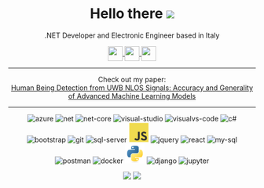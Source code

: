 <p align="center">
  <h1 align="center">Hello there <img src="https://media.giphy.com/media/hvRJCLFzcasrR4ia7z/giphy.gif" width="25px"> </h3>
</p>

<!---
<p align="center"> 
  <img align="center" src="https://komarev.com/ghpvc/?username=federicodiluca&color=blue&style=flat-square" alt="fedl95 profile views" />
</p>
-->

<p align="center">.NET Developer and Electronic Engineer based in Italy</p>
<!-- <p align="center">🌍🐶🖨️⛩️🖱️✨🎨🎾🍳🥂♟️🚲🏕️💃🏼⛷️⛰️</p> -->
<p align="center">
  <a href="https://federicodiluca.github.io" target="_blank">
    <img align="center" src="https://federicodiluca.github.io/favicon.ico" height="30" width="30" />
  </a>
  <a href="https://linkedin.com/in/federico-di-luca-ing/" target="_blank">
    <img align="center" src="https://cdn.jsdelivr.net/gh/devicons/devicon/icons/linkedin/linkedin-original.svg" height="30" width="30" />
  </a>
  <a href="https://instagram.com/federicodiluca/" target="_blank">
    <img align="center" src="https://instagram.com/static/images/ico/favicon-192.png/68d99ba29cc8.png" height="30" width="30" />
  </a>
</p>

---

<p align="center">
  Check out my paper: <br/>
  <a href="https://www.mdpi.com/1507940" target="_blank">Human Being Detection from UWB NLOS Signals: Accuracy and Generality of Advanced Machine Learning Models</a>
</p>

---

<!--
<p align="center">
  <img src="https://media.giphy.com/media/Nx0rz3jtxtEre/giphy.gif" width="400px">
</p>
-->

<p align="center"> 
  <img src="https://cdn.jsdelivr.net/gh/devicons/devicon/icons/azure/azure-original.svg" alt="azure" width="40" height="40"/> 
  <img src="https://cdn.jsdelivr.net/gh/devicons/devicon/icons/dot-net/dot-net-original.svg" alt="net" width="40" height="40"/> 
  <img src="https://cdn.jsdelivr.net/gh/devicons/devicon/icons/dotnetcore/dotnetcore-original.svg" alt="net-core" width="40" height="40"/> 
  <img src="https://cdn.jsdelivr.net/gh/devicons/devicon/icons/visualstudio/visualstudio-plain.svg" alt="visual-studio" width="40" height="40" />
  <img src="https://cdn.jsdelivr.net/gh/devicons/devicon/icons/vscode/vscode-original.svg" alt="visualvs-code" width="40" height="40" />
  <img src="https://cdn.jsdelivr.net/gh/devicons/devicon/icons/csharp/csharp-original.svg" alt="c#" width="40" height="40" />
  <img src="https://cdn.jsdelivr.net/gh/devicons/devicon/icons/bootstrap/bootstrap-original.svg" alt="bootstrap" width="40" height="40"/> 
  <img src="https://www.vectorlogo.zone/logos/git-scm/git-scm-icon.svg" alt="git" width="40" height="40"/> 
  <img src="https://cdn.jsdelivr.net/gh/devicons/devicon/icons/microsoftsqlserver/microsoftsqlserver-plain.svg" alt="sql-server" width="40" height="40"/> 
  <img src="https://raw.githubusercontent.com/devicons/devicon/master/icons/javascript/javascript-original.svg" alt="javascript" width="40" height="40"/>
  <img src="https://cdn.jsdelivr.net/gh/devicons/devicon/icons/jquery/jquery-plain.svg" alt="jquery" width="40" height="40"/>
  <img src="https://cdn.jsdelivr.net/gh/devicons/devicon/icons/react/react-original.svg" alt="react" width="40" height="40"/>
  <img src="https://cdn.jsdelivr.net/gh/devicons/devicon/icons/mysql/mysql-plain.svg" alt="my-sql" width="40" height="40"/>
  <img src="https://www.vectorlogo.zone/logos/getpostman/getpostman-icon.svg" alt="postman" width="40" height="40"/> 
  <img src="https://cdn.jsdelivr.net/gh/devicons/devicon/icons/docker/docker-plain.svg" alt="docker" width="40" height="40"/> 
  <img src="https://raw.githubusercontent.com/devicons/devicon/master/icons/python/python-original.svg" alt="python" width="40" height="40"/> 
  <img src="https://cdn.jsdelivr.net/gh/devicons/devicon/icons/django/django-plain-wordmark.svg" alt="django" width="40" height="40"/>
  <img src="https://cdn.jsdelivr.net/gh/devicons/devicon/icons/jupyter/jupyter-original-wordmark.svg" alt="jupyter" width="40" height="40"/> 
</p>

<p align="center">
  <img height="120px" src="https://github-readme-stats-hephaest.vercel.app/api/top-langs/?username=federicodiluca&layout=compact&count_private=true&theme=github_dark&hide=html,css">
  <!-- <img height="120px" src="https://github-readme-stats.vercel.app/api?username=federicodiluca&count_private=true&show_icons=true&theme=github_dark&hide=prs,issues,contribs" /> -->
  
  <a href="https://spotify-github-profile.vercel.app/api/view?uid=11144586313&redirect=true" target="_blank">
    <img height="120px" src="https://spotify-github-profile.vercel.app/api/view?uid=11144586313&cover_image=true&theme=natemoo-re&bar_color=4258ff&bar_color_cover=false" />
  </a>
</p>

